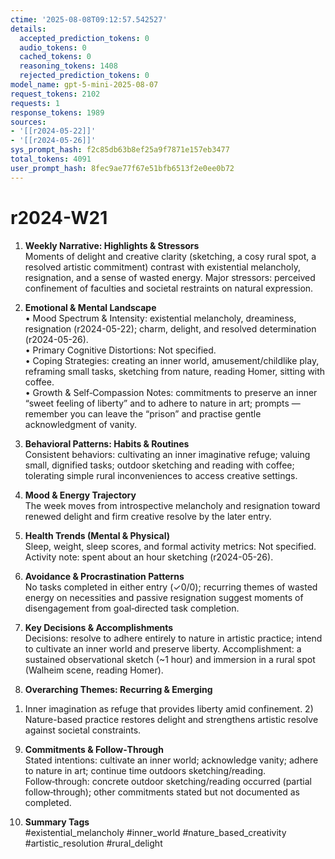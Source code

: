```yaml
---
ctime: '2025-08-08T09:12:57.542527'
details:
  accepted_prediction_tokens: 0
  audio_tokens: 0
  cached_tokens: 0
  reasoning_tokens: 1408
  rejected_prediction_tokens: 0
model_name: gpt-5-mini-2025-08-07
request_tokens: 2102
requests: 1
response_tokens: 1989
sources:
- '[[r2024-05-22]]'
- '[[r2024-05-26]]'
sys_prompt_hash: f2c85db63b8ef25a9f7871e157eb3477
total_tokens: 4091
user_prompt_hash: 8fec9ae77f67e51bfb6513f2e0ee0b72
---
```

# r2024-W21

1. **Weekly Narrative: Highlights & Stressors**  
Moments of delight and creative clarity (sketching, a cosy rural spot, a resolved artistic commitment) contrast with existential melancholy, resignation, and a sense of wasted energy. Major stressors: perceived confinement of faculties and societal restraints on natural expression.

2. **Emotional & Mental Landscape**  
• Mood Spectrum & Intensity: existential melancholy, dreaminess, resignation (r2024-05-22); charm, delight, and resolved determination (r2024-05-26).  
• Primary Cognitive Distortions: Not specified.  
• Coping Strategies: creating an inner world, amusement/childlike play, reframing small tasks, sketching from nature, reading Homer, sitting with coffee.  
• Growth & Self‑Compassion Notes: commitments to preserve an inner “sweet feeling of liberty” and to adhere to nature in art; prompts — remember you can leave the “prison” and practise gentle acknowledgment of vanity.

3. **Behavioral Patterns: Habits & Routines**  
Consistent behaviors: cultivating an inner imaginative refuge; valuing small, dignified tasks; outdoor sketching and reading with coffee; tolerating simple rural inconveniences to access creative settings.

4. **Mood & Energy Trajectory**  
The week moves from introspective melancholy and resignation toward renewed delight and firm creative resolve by the later entry.

5. **Health Trends (Mental & Physical)**  
Sleep, weight, sleep scores, and formal activity metrics: Not specified. Activity note: spent about an hour sketching (r2024-05-26).

6. **Avoidance & Procrastination Patterns**  
No tasks completed in either entry (✓0/0); recurring themes of wasted energy on necessities and passive resignation suggest moments of disengagement from goal‑directed task completion.

7. **Key Decisions & Accomplishments**  
Decisions: resolve to adhere entirely to nature in artistic practice; intend to cultivate an inner world and preserve liberty. Accomplishment: a sustained observational sketch (~1 hour) and immersion in a rural spot (Walheim scene, reading Homer).

8. **Overarching Themes: Recurring & Emerging**  
1) Inner imagination as refuge that provides liberty amid confinement. 2) Nature-based practice restores delight and strengthens artistic resolve against societal constraints.

9. **Commitments & Follow‑Through**  
Stated intentions: cultivate an inner world; acknowledge vanity; adhere to nature in art; continue time outdoors sketching/reading. Follow‑through: concrete outdoor sketching/reading occurred (partial follow‑through); other commitments stated but not documented as completed.

10. **Summary Tags**  
#existential_melancholy #inner_world #nature_based_creativity #artistic_resolution #rural_delight